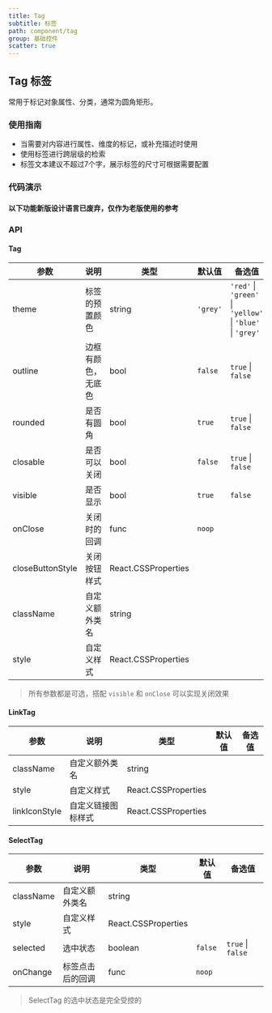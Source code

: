 ```yaml
---
title: Tag
subtitle: 标签
path: component/tag
group: 基础控件
scatter: true
---
```


## Tag 标签

常用于标记对象属性、分类，通常为圆角矩形。

### 使用指南

- 当需要对内容进行属性、维度的标记，或补充描述时使用
- 使用标签进行跨层级的检索
- 标签文本建议不超过7个字，展示标签的尺寸可根据需要配置

### 代码演示

<!-- demo-slot-1 -->
<!-- demo-slot-2 -->
<!-- demo-slot-3 -->

#### 以下功能新版设计语言已废弃，仅作为老版使用的参考

<!-- demo-slot-4 -->
<!-- demo-slot-5 -->
<!-- demo-slot-6 -->

### API

#### Tag

| 参数             | 说明               | 类型                | 默认值   | 备选值                                                     |
| ---------------- | ------------------ | ------------------- | -------- | ---------------------------------------------------------- |
| theme            | 标签的预置颜色     | string              | `'grey'` | `'red'` \| `'green'` \| `'yellow'` \| `'blue'` \| `'grey'` |
| outline          | 边框有颜色，无底色 | bool                | `false`  | `true` \| `false`                                          |
| rounded          | 是否有圆角         | bool                | `true`   | `true` \| `false`                                          |
| closable         | 是否可以关闭       | bool                | `false`  | `true` \| `false`                                          |
| visible          | 是否显示           | bool                | `true`   | `false`                                                    |
| onClose          | 关闭时的回调       | func                | `noop`   |                                                            |
| closeButtonStyle | 关闭按钮样式       | React.CSSProperties |          |                                                            |
| className        | 自定义额外类名     | string              |          |                                                            |
| style            | 自定义样式         | React.CSSProperties |          |                                                            |

> 所有参数都是可选，搭配 `visible` 和 `onClose` 可以实现关闭效果

#### LinkTag

| 参数          | 说明               | 类型                | 默认值 | 备选值 |
| ------------- | ------------------ | ------------------- | ------ | ------ |
| className     | 自定义额外类名     | string              |        |        |
| style         | 自定义样式         | React.CSSProperties |        |        |
| linkIconStyle | 自定义链接图标样式 | React.CSSProperties |        |        |

#### SelectTag

| 参数      | 说明             | 类型                | 默认值  | 备选值            |
| --------- | ---------------- | ------------------- | ------- | ----------------- |
| className | 自定义额外类名   | string              |         |                   |
| style     | 自定义样式       | React.CSSProperties |         |                   |
| selected  | 选中状态         | boolean             | `false` | `true` \| `false` |
| onChange  | 标签点击后的回调 | func                | `noop`  |                   |

> SelectTag 的选中状态是完全受控的
